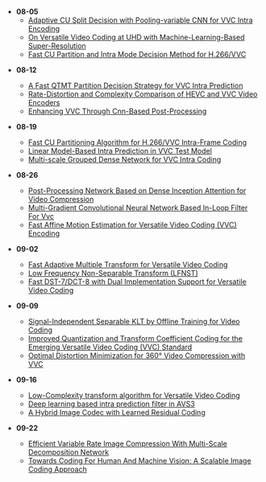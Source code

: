 <!-- 2020-8-5 -->
* **08-05**
    * [Adaptive CU Split Decision with Pooling-variable CNN for VVC Intra Encoding](paper1.md "Adaptive CU Split Decision with Pooling-variable CNN for VVC Intra Encoding")
    * [On Versatile Video Coding at UHD with Machine-Learning-Based Super-Resolution](paper2.md "On Versatile Video Coding at UHD with Machine-Learning-Based Super-Resolution")
    * [Fast CU Partition and Intra Mode Decision Method for H.266/VVC](paper3.md "Fast CU Partition and Intra Mode Decision Method for H.266/VVC")

<!-- 2020-8-12 -->
* **08-12**
    * [A Fast QTMT Partition Decision Strategy for VVC Intra Prediction](paper4.md "A Fast QTMT Partition Decision Strategy for VVC Intra Prediction")
    * [Rate-Distortion and Complexity Comparison of HEVC and VVC Video Encoders](paper5.md "Rate-Distortion and Complexity Comparison of HEVC and VVC Video Encoders")
    * [Enhancing VVC Through Cnn-Based Post-Processing](paper6.md "Enhancing VVC Through Cnn-Based Post-Processing")

* **08-19**
    * [Fast CU Partitioning Algorithm for H.266/VVC Intra-Frame Coding](paper7.md "Fast CU Partitioning Algorithm for H.266/VVC Intra-Frame Coding")
    * [Linear Model-Based Intra Prediction in VVC Test Model](paper8.md "Linear Model-Based Intra Prediction in VVC Test Model")
    * [Multi-scale Grouped Dense Network for VVC Intra Coding](paper9.md "Multi-scale Grouped Dense Network for VVC Intra Coding")

* **08-26**
    * [Post-Processing Network Based on Dense Inception Attention for Video Compression](paper10.md "Post-Processing Network Based on Dense Inception Attention for Video Compression")
    * [Multi-Gradient Convolutional Neural Network Based In-Loop Filter For Vvc](paper11.md "Multi-Gradient Convolutional Neural Network Based In-Loop Filter For Vvc")
    * [Fast Affine Motion Estimation for Versatile Video Coding (VVC) Encoding](paper12.md "Fast Affine Motion Estimation for Versatile Video Coding (VVC) Encoding")

* **09-02**
    * [Fast Adaptive Multiple Transform for Versatile Video Coding](paper13.md "Fast Adaptive Multiple Transform for Versatile Video Coding")
    * [Low Frequency Non-Separable Transform (LFNST)](paper14.md "Low Frequency Non-Separable Transform (LFNST)")
    * [Fast DST-7/DCT-8 with Dual Implementation Support for Versatile Video Coding](paper15.md "Fast DST-7/DCT-8 with Dual Implementation Support for Versatile Video Coding")

* **09-09**
    * [Signal-Independent Separable KLT by Offline Training for Video Coding](paper16.md "Signal-Independent Separable KLT by Offline Training for Video Coding")
    * [Improved Quantization and Transform Coefficient Coding for the Emerging Versatile Video Coding (VVC) Standard](paper17.md "Improved Quantization and Transform Coefficient Coding for the Emerging Versatile Video Coding (VVC) Standard")
    * [Optimal Distortion Minimization for 360° Video Compression with VVC](paper18.md "Optimal Distortion Minimization for 360° Video Compression with VVC")

* **09-16**
    * [Low-Complexity transform algorithm for Versatile Video Coding](paper19.md "Low-Complexity transform algorithm for Versatile Video Coding")
    * [Deep learning based intra prediction filter in AVS3](paper20.md "Deep learning based intra prediction filter in AVS3")
    * [A Hybrid Image Codec with Learned Residual Coding](paper21.md "A Hybrid Image Codec with Learned Residual Coding")

* **09-22**
    * [Efficient Variable Rate Image Compression With Multi-Scale Decomposition Network](paper22.md "Efficient Variable Rate Image Compression With Multi-Scale Decomposition Network")
    * [Towards Coding For Human And Machine Vision: A Scalable Image Coding Approach](paper23.md "Towards Coding For Human And Machine Vision: A Scalable Image Coding Approach")